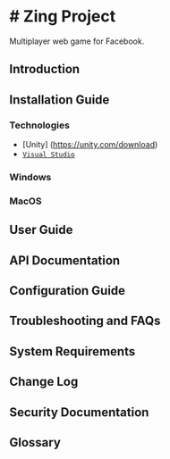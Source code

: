 # # Zing Project
Multiplayer web game for Facebook.

## Introduction

## Installation Guide

### Technologies

* [Unity]  (https://unity.com/download)
* [`Visual Studio`](https://visualstudio.microsoft.com/)

### Windows

### MacOS

## User Guide


## API Documentation

## Configuration Guide

## Troubleshooting and FAQs

## System Requirements

## Change Log


## Security Documentation

## Glossary
